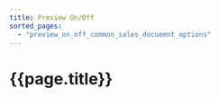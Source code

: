 ```yaml
---
title: Preview On/Off
sorted_pages:
  - "preview_on_off_common_sales_docuemnt_options"
---
```

# {{page.title}}
